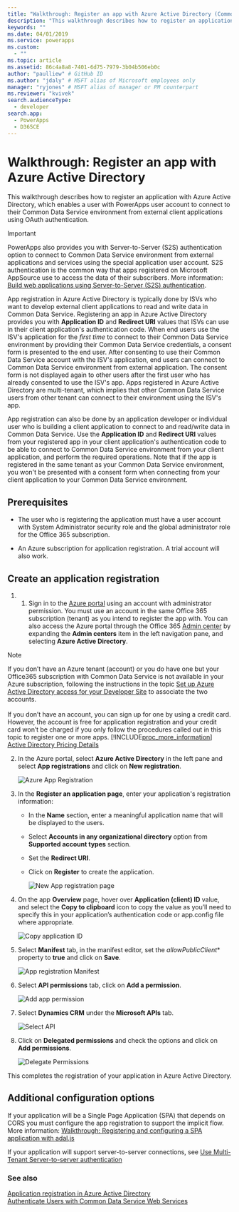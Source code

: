 ```yaml
---
title: "Walkthrough: Register an app with Azure Active Directory (Common Data Service) | Microsoft Docs"
description: "This walkthrough describes how to register an application with Azure Active Directory so that it can connect to the Common Data Service environment, authenticate using OAuth, and access the web services."
keywords: ""
ms.date: 04/01/2019
ms.service: powerapps
ms.custom:
  - ""
ms.topic: article
ms.assetid: 86c4a8a8-7401-6d75-7979-3b04b506eb0c
author: "paulliew" # GitHub ID
ms.author: "jdaly" # MSFT alias of Microsoft employees only
manager: "ryjones" # MSFT alias of manager or PM counterpart
ms.reviewer: "kvivek"
search.audienceType: 
  - developer
search.app: 
  - PowerApps
  - D365CE
---
```


# Walkthrough: Register an app with Azure Active Directory

This walkthrough describes how to register an application with Azure Active Directory, which enables a user with PowerApps user account to connect to their Common Data Service environment from external client applications using OAuth authentication.

> [!IMPORTANT]
> PowerApps also provides you with Server-to-Server (S2S) authentication option to connect to Common Data Service environment from external applications and services using the special application user account. S2S authentication is the common way that apps registered on Microsoft AppSource use to access the data of their subscribers. More information: [Build web applications using Server-to-Server (S2S) authentication](build-web-applications-server-server-s2s-authentication.md).

App registration in Azure Active Directory is typically done by ISVs who want to develop external client applications to read and write data in Common Data Service. Registering an app in Azure Active Directory provides you with **Application ID** and **Redirect URI** values that ISVs can use in their client application's authentication code. When end users use the ISV's application for the *first time* to connect to their Common Data Service environment by providing their Common Data Service credentials, a consent form is presented to the end user. After consenting to use their Common Data Service account with the ISV's application, end users can connect to Common Data Service environment from external application. The consent form is not displayed again to other users after the first user who has already consented to use the ISV's app. Apps registered in Azure Active Directory are multi-tenant, which implies that other Common Data Service users from other tenant can connect to their environment using the ISV's app. 

App registration can also be done by an application developer or individual user who is building a client application to connect to and read/write data in Common Data Service. Use the **Application ID** and **Redirect URI** values from your registered app in your client application's authentication code to be able to connect to Common Data Service environment from your client application, and perform the required operations. Note that if the app is registered in the same tenant as your Common Data Service environment, you won't be presented with a consent form when connecting from your client application to your Common Data Service environment.

## Prerequisites  
-   The user who is registering the application must have a user account with System Administrator security role and the global administrator role for the Office 365 subscription.  
  
-   An Azure subscription for application registration. A trial account will also work.  
  
## Create an application registration 
  
1.  1. Sign in to the [Azure portal](https://go.microsoft.com/fwlink/?linkid=2083908) using an account with administrator permission. You must use an account in the same Office 365 subscription (tenant) as you intend to register the app with. You can also access the Azure portal through the Office 365 [Admin center](https://admin.microsoft.com/adminportal) by expanding the **Admin centers** item in the left navigation pane, and selecting **Azure Active Directory**.  
  
   > [!NOTE]
   > If you don’t have an Azure tenant (account) or you do have one but your Office365 subscription with Common Data Service is not available in your Azure subscription, following the instructions in the topic [Set up Azure Active Directory access for your Developer Site](https://msdn.microsoft.com/office/office365/HowTo/setup-development-environment) to associate the two accounts.<br><br> If you don’t have an account, you can sign up for one by using a credit card. However, the account is free for application registration and your credit card won’t be charged if you only follow the procedures called out in this topic to register one or more apps. [!INCLUDE[proc_more_information](../includes/proc-more-information.md)] [Active Directory Pricing Details](http://azure.microsoft.com/pricing/details/active-directory/)  
  
2. In the Azure portal, select **Azure Active Directory** in the left pane and select **App registrations** and click on **New registration**.
    
    ![Azure App Registration](media/azure-app-registrations-page.png "Azure app registration")  

3. In the **Register an application page**, enter your application's registration information:
   - In the **Name** section, enter a meaningful application name that will be displayed to the users.
   - Select **Accounts in any organizational directory** option from **Supported account types** section.
   - Set the **Redirect URI**.
   - Click on **Register** to create the application.

      ![New App registration page](media/new-app-registration-page.png "New App registration page")

5. On the app **Overview** page, hover over **Application (client) ID** value, and select the **Copy to clipboard** icon to copy the value as you’ll need to specify this in your application’s authentication code or app.config file where appropriate.

    ![Copy application ID](media/app-registration-overview-page.png "Copy application ID")
  
5. Select **Manifest** tab, in the manifest editor, set the *allowPublicClient** property to **true** and click on **Save**.
   
    ![App registration Manifest](media/app-registration-manifest-page.png "App registration Manifest")

6. Select **API permissions** tab, click on **Add a permission**. 

    ![Add app permission](media/azure-api-permissions-page.png "Add app permission")

7. Select **Dynamics CRM** under the **Microsoft APIs** tab.
    
    ![Select API](media/app-registration-select-api-page.png "Select API")    

8. Click on **Delegated permissions** and check the options and click on **Add permissions**. 
    
    ![Delegate Permissions](media/app-registration-delegate-permissions-page.png "Delegate Permission")

This completes the registration of your application in Azure Active Directory.

## Additional configuration options

If your application will be a Single Page Application (SPA) that depends on CORS you must configure the app registration to support the implicit flow. 
More information: [Walkthrough: Registering and configuring a SPA application with adal.js](walkthrough-registering-configuring-simplespa-application-adal-js.md)

If your application will support server-to-server connections, see [Use Multi-Tenant Server-to-server authentication](use-multi-tenant-server-server-authentication.md)
  
### See also  
 [Application registration in Azure Active Directory](https://docs.microsoft.com/azure/active-directory/develop/active-directory-integrating-applications)    
 [Authenticate Users with Common Data Service Web Services](authentication.md)
